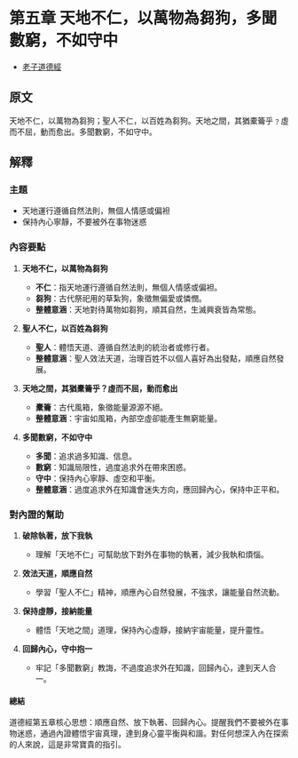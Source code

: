 # 第五章 天地不仁，以萬物為芻狗，多聞數窮，不如守中

- [老子道德經](https://www.daodejing.org/)

## 原文
天地不仁，以萬物為芻狗；聖人不仁，以百姓為芻狗。天地之間，其猶橐籥乎﹖虛而不屈，動而愈出。多聞數窮，不如守中。

## 解釋
### 主題
- 天地運行遵循自然法則，無個人情感或偏袒
- 保持內心寧靜，不要被外在事物迷惑

### 內容要點
1. **天地不仁，以萬物為芻狗**
   - **不仁**：指天地運行遵循自然法則，無個人情感或偏袒。
   - **芻狗**：古代祭祀用的草紮狗，象徵無偏愛或憐憫。
   - **整體意涵**：天地對待萬物如芻狗，順其自然，生滅興衰皆為常態。

2. **聖人不仁，以百姓為芻狗**
   - **聖人**：體悟天道、遵循自然法則的統治者或修行者。
   - **整體意涵**：聖人效法天道，治理百姓不以個人喜好為出發點，順應自然發展。

3. **天地之間，其猶橐籥乎？虛而不屈，動而愈出**
   - **橐籥**：古代風箱，象徵能量源源不絕。
   - **整體意涵**：宇宙如風箱，內部空虛卻能產生無窮能量。

4. **多聞數窮，不如守中**
   - **多聞**：追求過多知識、信息。
   - **數窮**：知識局限性，過度追求外在帶來困惑。
   - **守中**：保持內心寧靜、虛空和平衡。
   - **整體意涵**：過度追求外在知識會迷失方向，應回歸內心，保持中正平和。

### 對內證的幫助

1. **破除執著，放下我執**
   - 理解「天地不仁」可幫助放下對外在事物的執著，減少我執和煩惱。

2. **效法天道，順應自然**
   - 學習「聖人不仁」精神，順應內心自然發展，不強求，讓能量自然流動。

3. **保持虛靜，接納能量**
   - 體悟「天地之間」道理，保持內心虛靜，接納宇宙能量，提升靈性。

4. **回歸內心，守中抱一**
   - 牢記「多聞數窮」教誨，不過度追求外在知識，回歸內心，達到天人合一。

#### 總結

道德經第五章核心思想：順應自然、放下執著、回歸內心。提醒我們不要被外在事物迷惑，通過內證體悟宇宙真理，達到身心靈平衡與和諧。對任何想深入內在探索的人來說，這是非常寶貴的指引。